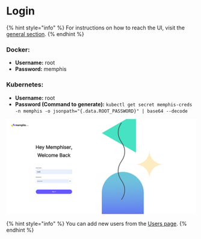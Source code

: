# Login

{% hint style="info" %}
For instructions on how to reach the UI, visit the [general section](general.md#how-to-accsess-to-the-ui-after-installation).
{% endhint %}

### Docker:

* **Username:** root
* **Password:** memphis

### Kubernetes:

* **Username:** root
* **Password (Command to generate):** `kubectl get secret memphis-creds -n memphis -o jsonpath="{.data.ROOT_PASSWORD}" | base64 --decode`

![](<../.gitbook/assets/Screen Shot login>)

{% hint style="info" %}
You can add new users from the [Users page](users.md).
{% endhint %}
